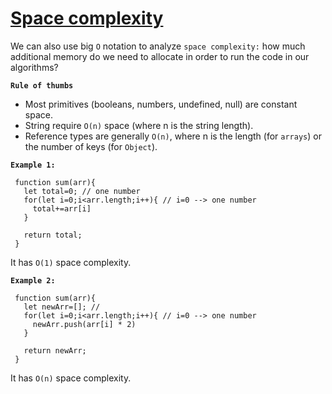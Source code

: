 # [Space complexity](#space-complexity)

We can also use big `O` notation to analyze `space complexity:` how much additional memory do we need to allocate in order to run the code in our algorithms?

**`Rule of thumbs`**

- Most primitives (booleans, numbers, undefined, null) are constant space.
- String require `O(n)` space (where n is the string length).
- Reference types are generally `O(n)`, where n is the length (for `arrays`) or the number of keys (for `Object`).

**`Example 1:`**

```
 function sum(arr){
   let total=0; // one number
   for(let i=0;i<arr.length;i++){ // i=0 --> one number
     total+=arr[i]
   }

   return total;
 }
```

It has `O(1)` space complexity.

**`Example 2:`**

```
 function sum(arr){
   let newArr=[]; //
   for(let i=0;i<arr.length;i++){ // i=0 --> one number
     newArr.push(arr[i] * 2)
   }

   return newArr;
 }
```

It has `O(n)` space complexity.
